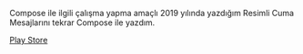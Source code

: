 
Compose ile ilgili çalışma yapma amaçlı 2019 yılında yazdığım Resimli Cuma Mesajlarını tekrar Compose ile yazdım.


[Play Store](https://play.google.com/store/apps/details?id=com.mobilesword.resimlisozler)
